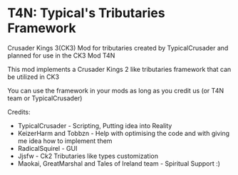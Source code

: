 # T4N: Typical's Tributaries Framework

Crusader Kings 3(CK3) Mod for tributaries created by TypicalCrusader and planned for use in the CK3 Mod T4N

This mod implements a Crusader Kings 2 like tributaries framework that can be utilized in CK3

You can use the framework in your mods as long as you credit us (or T4N team or TypicalCrusader)

Credits:
  * TypicalCrusader - Scripting, Putting idea into Reality
  * KeizerHarm and Tobbzn - Help with optimising the code and with giving me idea how to implement them
  * RadicalSquirel - GUI
  * Jjsfw - Ck2 Tributaries like types customization
  * Maokai, GreatMarshal and Tales of Ireland team - Spiritual Support :)
